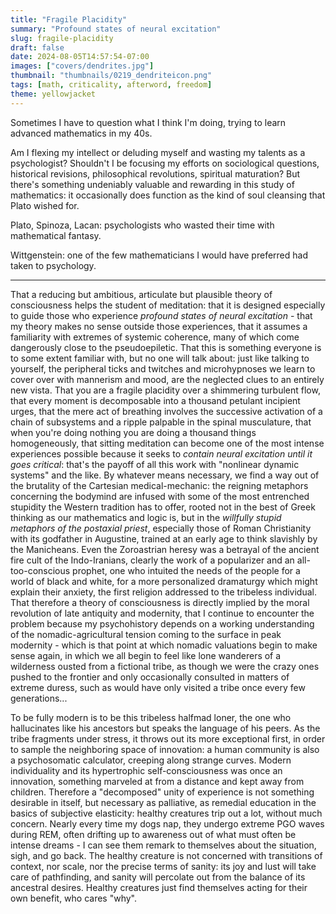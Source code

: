 ```yaml
---
title: "Fragile Placidity"
summary: "Profound states of neural excitation"
slug: fragile-placidity
draft: false
date: 2024-08-05T14:57:54-07:00
images: ["covers/dendrites.jpg"]
thumbnail: "thumbnails/0219_dendriteicon.png"
tags: [math, criticality, afterword, freedom]
theme: yellowjacket
---
```


Sometimes I have to question what I think I'm doing, trying to learn advanced mathematics in my 40s.

Am I flexing my intellect or deluding myself and wasting my talents as a psychologist? Shouldn't I be focusing my efforts on sociological questions, historical revisions, philosophical revolutions, spiritual maturation? But there's something undeniably valuable and rewarding in this study of mathematics: it occasionally does function as the kind of soul cleansing that Plato wished for.

Plato, Spinoza, Lacan: psychologists who wasted their time with mathematical fantasy.

Wittgenstein: one of the few mathematicians I would have preferred had taken to psychology.

---

That a reducing but ambitious, articulate but plausible theory of consciousness helps the student of meditation: that it is designed especially to guide those who experience *profound states of neural excitation* - that my theory makes no sense outside those experiences, that it assumes a familiarity with extremes of systemic coherence, many of which come dangerously close to the pseudoepiletic. That this is something everyone is to some extent familiar with, but no one will talk about: just like talking to yourself, the peripheral ticks and twitches and microhypnoses we learn to cover over with mannerism and mood, are the neglected clues to an entirely new vista. That you are a fragile placidity over a shimmering turbulent flow, that every moment is decomposable into a thousand petulant incipient urges, that the mere act of breathing involves the successive activation of a chain of subsystems and a ripple palpable in the spinal musculature, that when you're doing nothing you are doing a thousand things homogeneously, that sitting meditation can become one of the most intense experiences possible because it seeks to *contain neural excitation until it goes critical*: that's the payoff of all this work with "nonlinear dynamic systems" and the like. By whatever means necessary, we find a way out of the brutality of the Cartesian medical-mechanic: the reigning metaphors concerning the bodymind are infused with some of the most entrenched stupidity the Western tradition has to offer, rooted not in the best of Greek thinking as our mathematics and logic is, but in the *willfully stupid metaphors of the postaxial priest*, especially those of Roman Christianity with its godfather in Augustine, trained at an early age to think slavishly by the Manicheans. Even the Zoroastrian heresy was a betrayal of the ancient fire cult of the Indo-Iranians, clearly the work of a popularizer and an all-too-conscious prophet, one who intuited the needs of the people for a world of black and white, for a more personalized dramaturgy which might explain their anxiety, the first religion addressed to the tribeless individual. That therefore a theory of consciousness is directly implied by the moral revolution of late antiquity and modernity, that I continue to encounter the problem because my psychohistory depends on a working understanding of the nomadic-agricultural tension coming to the surface in peak modernity - which is that point at which nomadic valuations begin to make sense again, in which we all begin to feel like lone wanderers of a wilderness ousted from a fictional tribe, as though we were the crazy ones pushed to the frontier and only occasionally consulted in matters of extreme duress, such as would have only visited a tribe once every few generations...

To be fully modern is to be this tribeless halfmad loner, the one who hallucinates like his ancestors but speaks the language of his peers. As the tribe fragments under stress, it throws out its more exceptional first, in order to sample the neighboring space of innovation: a human community is also a psychosomatic calculator, creeping along strange curves. Modern individuality and its hypertrophic self-consciousness was once an innovation, something marveled at from a distance and kept away from children. Therefore a "decomposed" unity of experience is not something desirable in itself, but necessary as palliative, as remedial education in the basics of subjective elasticity: healthy creatures trip out a lot, without much concern. Nearly every time my dogs nap, they undergo extreme PGO waves during REM, often drifting up to awareness out of what must often be intense dreams - I can see them remark to themselves about the situation, sigh, and go back. The healthy creature is not concerned with transitions of context, nor scale, nor the precise terms of sanity: its joy and lust will take care of pathfinding, and sanity will percolate out from the balance of its ancestral desires. Healthy creatures just find themselves acting for their own benefit, who cares "why".
